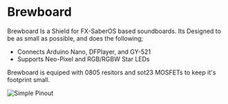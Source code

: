 # Brewboard
Brewboard Is a Shield for FX-SaberOS based soundboards. Its Designed to be as small as possible, and does the following;

 - Connects Arduino Nano, DFPlayer, and GY-521
 - Supports Neo-Pixel and RGB/RGBW Star LEDs

Brewboard is equiped with 0805 resitors and sot23 MOSFETs to keep it's footprint small.

![Simple Pinout](https://github.com/SaberRepublic/Brewboard/blob/master/README/BasicPinout.png)

